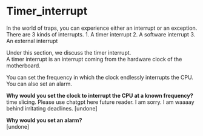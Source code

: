 # Timer_interrupt

In the world of traps, you can experience either an interrupt or an exception.  
There are 3 kinds of interrupts. 
    1. A timer interrupt
    2. A software interrupt
    3. An external interrupt

Under this section, we discuss the timer interrupt.  
A timer interrupt is an interrupt coming from the hardware clock of the motherboard. 

You can set the frequency in which the clock endlessly interrupts the CPU.    
You can also set an alarm.  

**Why would you set the clock to interrupt the CPU at a known frequency?**  
time slicing. Please use chatgpt here future reader. I am sorry. I am waaaay behind irritating deadlines. [undone]

**Why would you set an alarm?**  
[undone]


